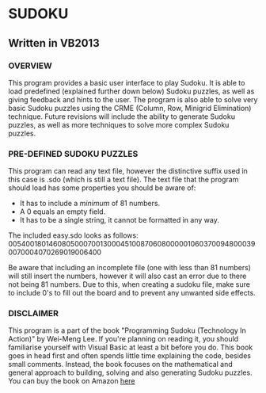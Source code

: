 # SUDOKU
## Written in VB2013

### OVERVIEW
This program provides a basic user interface to play Sudoku. It is able to load predefined (explained further down below) Sudoku puzzles, as well as giving feedback and hints to the user.
The program is also able to solve very basic Sudoku puzzles using the CRME (Column, Row, Minigrid Elimination) technique. 
Future revisions will include the ability to generate Sudoku puzzles, as well as more techniques to solve more complex Sudoku puzzles.

### PRE-DEFINED SUDOKU PUZZLES
This program can read any text file, however the distinctive suffix used in this case is .sdo (which is still a text file). 
The text file that the program should load has some properties you should be aware of:
* It has to include a *minimum* of 81 numbers.
* A 0 equals an empty field.
* It has to be a single string, it cannot be formatted in any way.

The included easy.sdo looks as follows:
005400180146080500070013000451008706080000010603700948000390070004070269019006400

Be aware that including an incomplete file (one with less than 81 numbers) will still insert the numbers, however it will also cast an error due to there not being 81 numbers.
Due to this, when creating a sudoku file, make sure to include 0's to fill out the board and to prevent any unwanted side effects.

### DISCLAIMER
This program is a part of the book "Programming Sudoku (Technology In Action)" by Wei-Meng Lee. 
If you're planning on reading it, you should familiarise yourself with Visual Basic at least a bit before you do. This book goes in head first and often spends little time explaining the code, besides small comments.
Instead, the book focuses on the mathematical and general approach to building, solving and also generating Sudoku puzzles. 
You can buy the book on Amazon [here](http://www.amazon.com/Programming-Sudoku-Technology-Action-Wei-Meng/dp/1590596625/ref=sr_1_1?ie=UTF8&qid=1441307780&sr=8-1&keywords=programming+sudoku)

